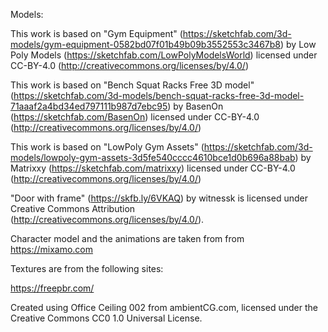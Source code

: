 
Models:

This work is based on "Gym Equipment" (https://sketchfab.com/3d-models/gym-equipment-0582bd07f01b49b09b3552553c3467b8) by Low Poly Models (https://sketchfab.com/LowPolyModelsWorld) licensed under CC-BY-4.0 (http://creativecommons.org/licenses/by/4.0/)

This work is based on "Bench Squat Racks Free 3D model" (https://sketchfab.com/3d-models/bench-squat-racks-free-3d-model-71aaaf2a4bd34ed797111b987d7ebc95) by BasenOn (https://sketchfab.com/BasenOn) licensed under CC-BY-4.0 (http://creativecommons.org/licenses/by/4.0/)

This work is based on "LowPoly Gym Assets" (https://sketchfab.com/3d-models/lowpoly-gym-assets-3d5fe540cccc4610bce1d0b696a88bab) by Matrixxy (https://sketchfab.com/matrixxy) licensed under CC-BY-4.0 (http://creativecommons.org/licenses/by/4.0/)

"Door with frame" (https://skfb.ly/6VKAQ) by witnessk is licensed under Creative Commons Attribution (http://creativecommons.org/licenses/by/4.0/).

Character model and the animations are taken from from https://mixamo.com

Textures are from the following sites:

https://freepbr.com/

Created using Office Ceiling 002 from ambientCG.com,
licensed under the Creative Commons CC0 1.0 Universal License.
